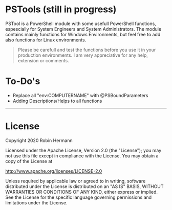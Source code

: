 # PSTools (still in progress)
PSTool is a PowerShell module with some usefull PowerShell functions, espescially for System Engineers and System Administrators. 
The module contains mainly functions for Windows Environments, but feel free to add also functions for Linux environments.

> Please be carefull and test the functions before you use it in your production environments.
> I am very appreciative for any help, extension or comments.


# To-Do's
* Replace all "env:COMPUTERNAME" with @PSBoundParameters
* Adding Descriptions/Helps to all functions
---

# License
Copyright 2020 Robin Hermann

Licensed under the Apache License, Version 2.0 (the "License"); you may not use this file except in compliance with the License. 
You may obtain a copy of the License at

http://www.apache.org/licenses/LICENSE-2.0

Unless required by applicable law or agreed to in writing, software distributed under the License is distributed on an "AS IS" BASIS, WITHOUT WARRANTIES OR CONDITIONS OF ANY KIND, either express or implied. See the License for the specific language governing permissions and limitations under the License.